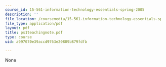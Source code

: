 ```yaml
---
course_id: 15-561-information-technology-essentials-spring-2005
description: ''
file_location: /coursemedia/15-561-information-technology-essentials-spring-2005/a997070e39accd9763e20809b879fdfb_ps1teachingnote.pdf
file_type: application/pdf
layout: pdf
title: ps1teachingnote.pdf
type: course
uid: a997070e39accd9763e20809b879fdfb

---
```

None
